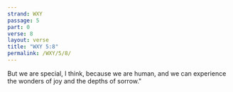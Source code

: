 ```yaml
---
strand: WXY
passage: 5
part: 0
verse: 8
layout: verse
title: "WXY 5:8"
permalink: /WXY/5/8/
---
```

But we are special, I think, because we are human, and we can experience the wonders of joy and the depths of sorrow."
